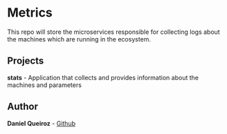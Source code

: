 # Metrics
This repo will store the microservices responsible for collecting logs about the machines which are running in the ecosystem.

## Projects
**stats** - Application that collects and provides information about the machines and parameters

## Author
**Daniel Queiroz** - [Github](https://github.com/danielqueiroz)

